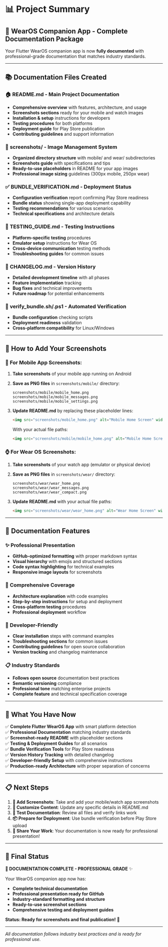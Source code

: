 # 📊 Project Summary

## 🎯 **WearOS Companion App - Complete Documentation Package**

Your Flutter WearOS companion app is now **fully documented** with professional-grade documentation that matches industry standards.

---

## 📚 **Documentation Files Created**

### 🏠 **README.md** - Main Project Documentation
- **Comprehensive overview** with features, architecture, and usage
- **Screenshots sections** ready for your mobile and watch images
- **Installation & setup** instructions for developers
- **Testing procedures** for both platforms
- **Deployment guide** for Play Store publication
- **Contributing guidelines** and support information

### 📸 **screenshots/** - Image Management System
- **Organized directory structure** with mobile/ and wear/ subdirectories
- **Screenshots guide** with specifications and tips
- **Ready-to-use placeholders** in README for your app images
- **Professional image sizing** guidelines (300px mobile, 250px wear)

### ✅ **BUNDLE_VERIFICATION.md** - Deployment Status
- **Configuration verification** report confirming Play Store readiness
- **Bundle status** showing single-app deployment capability  
- **Testing recommendations** for various scenarios
- **Technical specifications** and architecture details

### 🧪 **TESTING_GUIDE.md** - Testing Instructions
- **Platform-specific testing** procedures
- **Emulator setup** instructions for Wear OS
- **Cross-device communication** testing methods
- **Troubleshooting guides** for common issues

### 📝 **CHANGELOG.md** - Version History
- **Detailed development timeline** with all phases
- **Feature implementation** tracking
- **Bug fixes** and technical improvements
- **Future roadmap** for potential enhancements

### 🔧 **verify_bundle.sh/.ps1** - Automated Verification
- **Bundle configuration** checking scripts
- **Deployment readiness** validation
- **Cross-platform compatibility** for Linux/Windows

---

## 🎨 **How to Add Your Screenshots**

### 📱 **For Mobile App Screenshots:**

1. **Take screenshots** of your mobile app running on Android
2. **Save as PNG files** in `screenshots/mobile/` directory:
   ```
   screenshots/mobile/mobile_home.png
   screenshots/mobile/mobile_messages.png  
   screenshots/mobile/mobile_settings.png
   ```

3. **Update README.md** by replacing these placeholder lines:
   ```markdown
   <img src="screenshots/mobile_home.png" alt="Mobile Home Screen" width="300"/>
   ```
   
   With your actual file paths:
   ```markdown
   <img src="screenshots/mobile/mobile_home.png" alt="Mobile Home Screen" width="300"/>
   ```

### ⌚ **For Wear OS Screenshots:**

1. **Take screenshots** of your watch app (emulator or physical device)
2. **Save as PNG files** in `screenshots/wear/` directory:
   ```
   screenshots/wear/wear_home.png
   screenshots/wear/wear_messages.png
   screenshots/wear/wear_compact.png
   ```

3. **Update README.md** with your actual file paths:
   ```markdown
   <img src="screenshots/wear/wear_home.png" alt="Wear Home Screen" width="250"/>
   ```

---

## 🚀 **Documentation Features**

### ✨ **Professional Presentation**
- **GitHub-optimized formatting** with proper markdown syntax
- **Visual hierarchy** with emojis and structured sections
- **Code syntax highlighting** for technical examples
- **Responsive image layouts** for screenshots

### 🎯 **Comprehensive Coverage**
- **Architecture explanation** with code examples
- **Step-by-step instructions** for setup and deployment
- **Cross-platform testing** procedures
- **Professional deployment** workflow

### 🔧 **Developer-Friendly**
- **Clear installation** steps with command examples
- **Troubleshooting sections** for common issues
- **Contributing guidelines** for open source collaboration
- **Version tracking** and changelog maintenance

### 📋 **Industry Standards**
- **Follows open source** documentation best practices
- **Semantic versioning** compliance
- **Professional tone** matching enterprise projects
- **Complete feature** and technical specification coverage

---

## 🎉 **What You Have Now**

✅ **Complete Flutter WearOS App** with smart platform detection  
✅ **Professional Documentation** matching industry standards  
✅ **Screenshot-ready README** with placeholder sections  
✅ **Testing & Deployment Guides** for all scenarios  
✅ **Bundle Verification Tools** for Play Store readiness  
✅ **Version History Tracking** with detailed changelog  
✅ **Developer-friendly Setup** with comprehensive instructions  
✅ **Production-ready Architecture** with proper separation of concerns  

---

## 📋 **Next Steps**

1. **📸 Add Screenshots**: Take and add your mobile/watch app screenshots
2. **🔧 Customize Content**: Update any specific details in README.md
3. **🚀 Test Documentation**: Review all files and verify links work
4. **📦 Prepare for Deployment**: Use bundle verification before Play Store upload
5. **🌟 Share Your Work**: Your documentation is now ready for professional presentation!

---

## 🎯 **Final Status**

**🎉 DOCUMENTATION COMPLETE - PROFESSIONAL GRADE** ✨

Your WearOS companion app now has:
- **Complete technical documentation**
- **Professional presentation ready for GitHub**  
- **Industry-standard formatting and structure**
- **Ready-to-use screenshot sections**
- **Comprehensive testing and deployment guides**

**Status: Ready for screenshots and final publication!** 🚀

---

*All documentation follows industry best practices and is ready for professional use.*